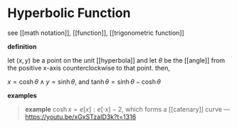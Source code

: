 # Hyperbolic Function

see [[math notation]], [[function]], [[trigonometric function]]

**definition**

let $(x, y)$ be a point on the unit [[hyperbola]] and let $\theta$ be the [[angle]] from the positive x-axis counterclockwise to that point. then,

$x = \cosh \theta \land y = \sinh \theta$, and $\tanh \theta = \sinh \theta - \cosh \theta$

**examples**

> **example** $\cosh x = e[x] : e[\cdot x] - 2$, which forms a [[catenary]] curve &mdash; <https://youtu.be/xGxSTzaID3k?t=1316>
